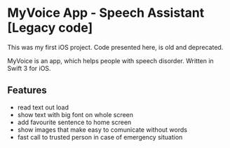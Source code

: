 # MyVoice App - Speech Assistant [Legacy code]

This was my first iOS project. Code presented here, is old and deprecated.

MyVoice is an app, which helps people with speech disorder.
Written in Swift 3 for iOS.

## Features

* read text out load
* show text with big font on whole screen 
* add favourite sentence to home screen
* show images that make easy to comunicate without words
* fast call to trusted person in case of emergency situation
